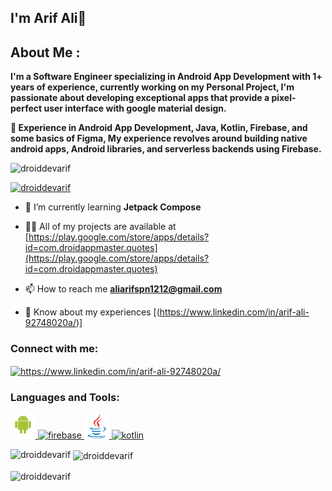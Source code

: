 ## I'm Arif Ali👋

## About Me :
<p><strong>I'm a Software Engineer specializing in Android App Development with 1+ years of experience, currently working on my Personal Project, I'm passionate about developing exceptional apps that provide a pixel-perfect user interface with google material design. </strong></p>
<p><strong>💫 Experience in Android App Development, Java, Kotlin, Firebase, and some basics of Figma, My experience revolves around building native android apps, Android libraries, and serverless backends using Firebase.</strong></p>


<p align="left"> <img src="https://komarev.com/ghpvc/?username=droiddevarif&label=Profile%20views&color=0e75b6&style=flat" alt="droiddevarif" /> </p>

<p align="left"> <a href="https://github.com/ryo-ma/github-profile-trophy"><img src="https://github-profile-trophy.vercel.app/?username=droiddevarif" alt="droiddevarif" /></a> </p>

- 🌱 I’m currently learning **Jetpack Compose**

- 👨‍💻 All of my projects are available at [https://play.google.com/store/apps/details?id=com.droidappmaster.quotes](https://play.google.com/store/apps/details?id=com.droidappmaster.quotes)

- 📫 How to reach me **aliarifspn1212@gmail.com**

- 📄 Know about my experiences [(https://www.linkedin.com/in/arif-ali-92748020a/)]

<h3 align="left">Connect with me:</h3>
<p align="left">
<a href="https://linkedin.com/in/https://www.linkedin.com/in/arif-ali-92748020a/" target="blank"><img align="center" src="https://raw.githubusercontent.com/rahuldkjain/github-profile-readme-generator/master/src/images/icons/Social/linked-in-alt.svg" alt="https://www.linkedin.com/in/arif-ali-92748020a/" height="30" width="40" /></a>
</p>

<h3 align="left">Languages and Tools:</h3>
<p align="left"> <a href="https://developer.android.com" target="_blank" rel="noreferrer"> <img src="https://raw.githubusercontent.com/devicons/devicon/master/icons/android/android-original-wordmark.svg" alt="android" width="40" height="40"/> </a> <a href="https://firebase.google.com/" target="_blank" rel="noreferrer"> <img src="https://www.vectorlogo.zone/logos/firebase/firebase-icon.svg" alt="firebase" width="40" height="40"/> </a> <a href="https://www.java.com" target="_blank" rel="noreferrer"> <img src="https://raw.githubusercontent.com/devicons/devicon/master/icons/java/java-original.svg" alt="java" width="40" height="40"/> </a> <a href="https://kotlinlang.org" target="_blank" rel="noreferrer"> <img src="https://www.vectorlogo.zone/logos/kotlinlang/kotlinlang-icon.svg" alt="kotlin" width="40" height="40"/> </a> </p>

<p><img align="left" src="https://github-readme-stats.vercel.app/api/top-langs?username=droiddevarif&show_icons=true&locale=en&layout=compact" alt="droiddevarif" /></p>

<p>&nbsp;<img align="center" src="https://github-readme-stats.vercel.app/api?username=droiddevarif&show_icons=true&locale=en" alt="droiddevarif" /></p>

<p><img align="center" src="https://github-readme-streak-stats.herokuapp.com/?user=droiddevarif&" alt="droiddevarif" /></p>
